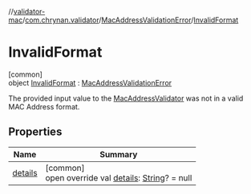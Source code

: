 //[validator-mac](../../../../index.md)/[com.chrynan.validator](../../index.md)/[MacAddressValidationError](../index.md)/[InvalidFormat](index.md)

# InvalidFormat

[common]\
object [InvalidFormat](index.md) : [MacAddressValidationError](../index.md)

The provided input value to the [MacAddressValidator](../../-mac-address-validator/index.md) was not in a valid MAC Address format.

## Properties

| Name | Summary |
|---|---|
| [details](../details.md) | [common]<br>open override val [details](../details.md): [String](https://kotlinlang.org/api/latest/jvm/stdlib/kotlin/-string/index.html)? = null |
